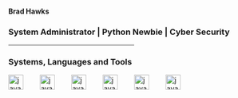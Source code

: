 #### Brad Hawks

### System Administrator | Python Newbie | Cyber Security

<hr style="width:50%;text-align:left;margin-left:0">

<!--
**hawksb72/hawksb72** is a ✨ _special_ ✨ repository because its `README.md` (this file) appears on your GitHub profile.



Here are some ideas to get you started:

- 🔭 I’m currently working on ...
- 🌱 I’m currently learning ...
- 👯 I’m looking to collaborate on ...
- 🤔 I’m looking for help with ...
- 💬 Ask me about ...
- 📫 How to reach me: ...
- 😄 Pronouns: ...
- ⚡ Fun fact: ...
-->
### Systems, Languages and Tools

<img align="left" alt="java" width="30px" style="padding-right:30px;" src="https://cdn.jsdelivr.net/gh/devicons/devicon/icons/python/python-original.svg"/>
<img align="left" alt="java" width="30px" style="padding-right:30px;" src="https://cdn.jsdelivr.net/gh/devicons/devicon/icons/linux/linux-original.svg"/>
<img align="left" alt="java" width="30px" style="padding-right:30px;" src="https://cdn.jsdelivr.net/gh/devicons/devicon/icons/html5/html5-original.svg"/>
<img align="left" alt="java" width="30px" style="padding-right:30px;" src="https://cdn.jsdelivr.net/gh/devicons/devicon/icons/wordpress/wordpress-original.svg"/>
<img align="left" alt="java" width="30px" style="padding-right:30px;" src="https://cdn.jsdelivr.net/gh/devicons/devicon/icons/css3/css3-original.svg" />
<img align="left" alt="java" width="30px" style="padding-right:30px;" src="https://cdn.jsdelivr.net/gh/devicons/devicon/icons/azure/azure-original.svg"/>
